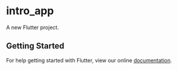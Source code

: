 # intro_app

A new Flutter project.

## Getting Started

For help getting started with Flutter, view our online
[documentation](https://flutter.io/).
